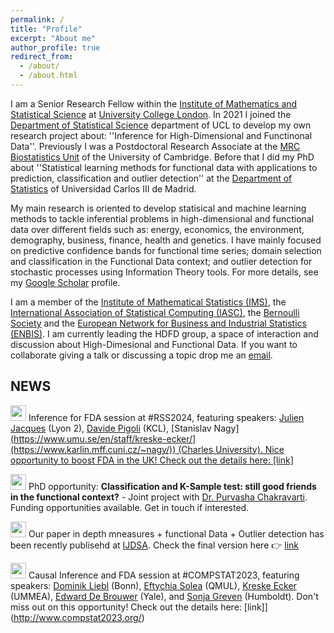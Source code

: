 ```yaml
---
permalink: /
title: "Profile"
excerpt: "About me"
author_profile: true
redirect_from: 
  - /about/
  - /about.html
---
```


I am a Senior Research Fellow within the [Institute of Mathematics and Statistical Science](https://www.ucl.ac.uk/mathematical-statistical-sciences/) at [University College London](https://www.ucl.ac.uk/). In 2021 I joined the [Department of Statistical Science](https://www.ucl.ac.uk/statistics/) department of UCL to develop my own research project about: ''Inference for High-Dimensional and Functinonal Data''. Previously I was a Postdoctoral Research Associate at the [MRC Biostatistics Unit](https://www.mrc-bsu.cam.ac.uk/) of the University of Cambridge. Before that I did my PhD about ''Statistical learning methods for functional data with applications to prediction, classification and outlier detection'' at the [Department of Statistics](https://www.uc3m.es/ss/Satellite/UC3MInstitucional/en/PortadaMiniSiteA/1371229065435/Department_of_Statistics) of Universidad Carlos III de Madrid.

My main research is oriented to develop statisical and machine learning methods to tackle inferential problems in high-dimensional and functional data over different fields such as: energy, economics, the environment, demography, business, finance, health and genetics. I have mainly focused on predictive confidence bands for functional time series; domain selection and classification in the Functional Data context; and outlier detection for stochastic processes using Information Theory tools. For more details, see my [Google Scholar](https://scholar.google.com/citations?hl=es&user=6IZOUNkAAAAJ) profile.

I am a member of the [Institute of Mathematical Statistics (IMS)]([https://iasc-isi.org/](https://imstat.org/)), the [International Association of Statistical Computing (IASC)](https://iasc-isi.org/), the [Bernoulli Society](https://www.bernoullisociety.org/) and the [European Network for Business and Industrial Statistics (ENBIS)](https://enbis.org/). I am currently leading the HDFD group, a space of interaction and discussion about High-Dimesional and Functional Data. If you want to collaborate giving a talk or discussing a topic drop me an [email](mailto:n.hernandez@ucl.ac.uk).

## **NEWS**  

 <img src="https://media.giphy.com/media/C4b6GwFKbYxK8/giphy.gif" width="25"> Inference for FDA session at #RSS2024, featuring speakers: [Julien Jacques]([https://www.dliebl.com/](https://eric.univ-lyon2.fr/jjacques/index.html)) (Lyon 2), [Davide Pigoli]([https://scholar.google.com/citations?user=4xm-6oIAAAAJ&hl=en](https://www.kcl.ac.uk/people/davide-pigoli)) (KCL), [Stanislav Nagy][(https://www.umu.se/en/staff/kreske-ecker/](https://www.karlin.mff.cuni.cz/~nagy/)) (Charles University). Nice opportunity to boost FDA in the UK! Check out the details here: [link]](https://rss.org.uk/training-events/conference-2024/)

 <img src="https://media.giphy.com/media/C4b6GwFKbYxK8/giphy.gif" width="25"> PhD opportunity: **Classification and K-Sample test: still good friends in the functional context?** - Joint project with [Dr. Purvasha Chakravarti](https://purvashac.github.io/). Funding opportunities available. Get in touch if interested. 

 <img src="https://media.giphy.com/media/C4b6GwFKbYxK8/giphy.gif" width="25"> Our paper in depth mneasures + functional Data + Outlier detection has been recently publisehd at [IJDSA](https://www.springer.com/journal/41060). Check the final version here 👉 [link](https://link.springer.com/article/10.1007/s41060-023-00420-w#:~:text=In%20this%20work%2C%20we%20propose,a%20Reproducing%20Kernel%20Hilbert%20Space.)

 <img src="https://media.giphy.com/media/C4b6GwFKbYxK8/giphy.gif" width="25"> Causal Inference and FDA session at #COMPSTAT2023, featuring speakers: [Dominik Liebl](https://www.dliebl.com/) (Bonn), [Eftychia Solea](https://scholar.google.com/citations?user=4xm-6oIAAAAJ&hl=en) (QMUL), [Kreske Ecker](https://www.umu.se/en/staff/kreske-ecker/) (UMMEA), [Edward De Brouwer](https://edwarddebrouwer.xyz/) (Yale), and [Sonja Greven](https://www.wiwi.hu-berlin.de/en/Professorships/vwl/statistik/team/grevenso) (Humboldt). Don't miss out on this opportunity! Check out the details here: [link]](http://www.compstat2023.org/)


<!--the [International Association for Statistical Computing](https://iasc-isi.org/) and-->
